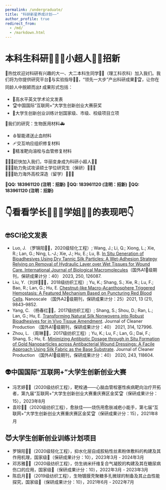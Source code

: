 ```yaml
---
permalink: /undergraduate/
title: "科研新星养成计划——"
author_profile: true
redirect_from: 
  - /md/
  - /markdown.html
---
```

  
  
  
# 本科生科研🦸🏻‍♂️小超人🦸🏻招新
🙌热忱欢迎对科研有兴趣的大一、大二本科生同学👦👧（理工科农科）加入我们。我们将为你提供研究平台🧪与实验指导👨‍🏫，“领先一大步”产出科研成果🥇🏆，让你在同龄人中脱颖而出❗ 成果形式包括：
- 📰高水平英文学术论文发表
- 🏆中国国际“互联网+”大学生创新创业大赛获奖
- 👑大学生创新创业训练计划国家级、市级、校级项目立项 
 
 
🏥我们的研究：生物医用材料🚑
- 🩸智能递送止血材料
- 🩹交互响应组织修复材料
- 💉精准靶向溶栓与血管修复材料 

 
🦸🏻‍♂️赶快加入我们，华丽变身成为科研小超人🦸🏻  
👩🏼‍🎓助力免试攻读硕士学位研究生（保研）👨🏻‍🎓  
👨🏻‍🎓助力海外高校深造（留学）👩🏼‍🎓 

 
📣**QQ: 183961120 (注明：招新)** 
📣**QQ: 183961120 (注明：招新)** 
📣**QQ: 183961120 (注明：招新)** 
 
 
# 👇看看学长🦸🏻‍♂️学姐🦸🏻的表现吧👇
## 🤓SCI论文发表
- Luo, J. （罗锦阳🦸🏻，2020级轻化工程）; Wang, J.; Li, Q.; Xiong, L.; Xie, R.; Lan, G.; Ning, L.-J.; Xie, J.; Hu, E.; Lu, B. [In Situ Generation of Bioadhesives Using Dry Tannic Silk Particles: A Wet-Adhesion Strategy Relying on Removal of Hydraulic Layer over Wet Tissues for Wound Care. International Journal of Biological Macromolecules](https://doi.org/10.1016/j.ijbiomac.2023.126087)（国外A1🥇级期刊，保研成果计分：40） 2023, 250, 126087.
- Liu, Y.（刘烊🦸🏻‍♂️，2018级纺织工程）; Yu, K.; Shang, S.; Xie, R.; Lu, F.; Bao, R.; Lan, G.; Hu, E. [Chestnut-like Macro-Acanthosphere Triggered Hemostasis: A Featured Mechanism Based on Puncturing Red Blood Cells](https://doi.org/10.1039/D1NR01148K). Nanoscale （国外A2🥈级期刊，保研成果计分：25）2021, 13 (21), 9843–9852.
- Yang, C. （杨春红🦸🏻，2017级纺织工程）; Shang, S.; Shou, D.; Ran, L.; Lan, G.; Hu, E. [Transforming Natural Silk Nonwovens into Robust Bioadhesives for in Vivo Tissue Amendment](https://doi.org/10.1016/j.jclepro.2021.127996). Journal of Cleaner Production （国外A1🥇级期刊，保研成果计分：40） 2021, 314, 127996.
- Zhou, L. （周琳🦸🏻，2017级纺织工程）; Yu, K.; Lu, F.; Lan, G.; Dai, F.; Shang, S.; Hu, E. [Minimizing Antibiotic Dosage through in Situ Formation of Gold Nanoparticles across Antibacterial Wound Dressings: A Facile Approach Using Silk Fabric as the Base Substrate](https://doi.org/10.1016/j.jclepro.2019.118604). Journal of Cleaner Production （国外A1🥇级期刊，保研成果计分：40） 2020, 243, 118604.



## 👽中国国际“互联网+”大学生创新创业大赛
- 冯艺婷🦸🏻（2020级纺织工程），靶栓通——心脑血管栓塞性疾病靶向治疗开拓者，第九届“互联网+”大学生创新创业大赛重庆赛区金奖🏆（保研成果计分：15），2023年8月
- 袁珍🦸🏻（2020级纺织工程），愈肤佳——烧伤用愈肤减疤小能手，第七届“互联网+”大学生创新创业大赛重庆赛区金奖🏆（保研成果计分：15），2021年8月



## 😈大学生创新创业训练计划项目
- 罗锦阳🦸🏻（2020级轻化工程），抑水化层自成胶粘性丝素粉体敷料的构建及其作用机理，国家级👑（保研成果计分：10），2023年3月 - 2024年3月
- 邓苏雅🦸🏻（2020级纺织工程），仿生纳米纤维复合气凝胶的构建及其在糖尿病伤口的应用，国家级👑（保研成果计分：10），2022年3月 - 2023年3月
- 陈启月🦸🏻（2019级纺织工程），生物镀膜壳聚糖多孔微球的制备及其止血性能探究，国家级👑（保研成果计分：10），2021年6月 - 2022年7月

